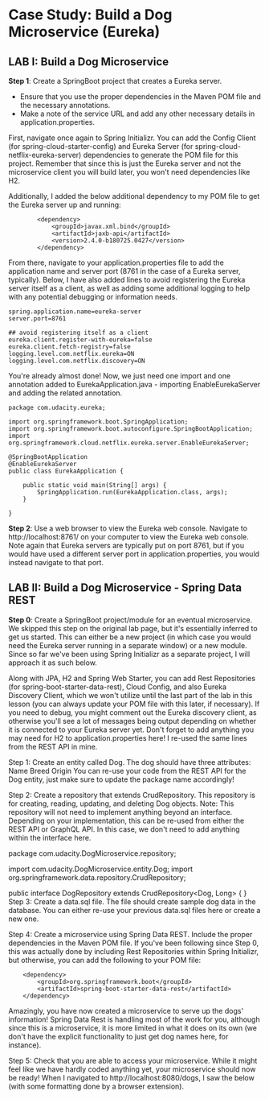 # Case Study: Build a Dog Microservice (Eureka)

## LAB I: Build a Dog Microservice
__Step 1__: Create a SpringBoot project that creates a Eureka server.
* Ensure that you use the proper dependencies in the Maven POM file and the necessary annotations.
* Make a note of the service URL and add any other necessary details in application.properties.

First, navigate once again to Spring Initializr. You can add the Config Client (for spring-cloud-starter-config) and Eureka Server (for spring-cloud-netflix-eureka-server) dependencies to generate the POM file for this project. Remember that since this is just the Eureka server and not the microservice client you will build later, you won't need dependencies like H2.

Additionally, I added the below additional dependency to my POM file to get the Eureka server up and running:
```
		<dependency>
			<groupId>javax.xml.bind</groupId>
			<artifactId>jaxb-api</artifactId>
			<version>2.4.0-b180725.0427</version>
		</dependency>
```
From there, navigate to your application.properties file to add the application name and server port (8761 in the case of a Eureka server, typically). Below, I have also added lines to avoid registering the Eureka server itself as a client, as well as adding some additional logging to help with any potential debugging or information needs.

```
spring.application.name=eureka-server
server.port=8761

## avoid registering itself as a client
eureka.client.register-with-eureka=false
eureka.client.fetch-registry=false
logging.level.com.netflix.eureka=ON
logging.level.com.netflix.discovery=ON
```
You're already almost done! Now, we just need one import and one annotation added to EurekaApplication.java - importing EnableEurekaServer and adding the related annotation.

```
package com.udacity.eureka;

import org.springframework.boot.SpringApplication;
import org.springframework.boot.autoconfigure.SpringBootApplication;
import org.springframework.cloud.netflix.eureka.server.EnableEurekaServer;

@SpringBootApplication
@EnableEurekaServer
public class EurekaApplication {

	public static void main(String[] args) {
		SpringApplication.run(EurekaApplication.class, args);
	}

}
```
__Step 2__: Use a web browser to view the Eureka web console.
Navigate to http://localhost:8761/ on your computer to view the Eureka web console. Note again that Eureka servers are typically put on port 8761, but if you would have used a different server port in application.properties, you would instead navigate to that port.

## LAB II: Build a Dog Microservice - Spring Data REST
__Step 0__: Create a SpringBoot project/module for an eventual microservice.
We skipped this step on the original lab page, but it's essentially inferred to get us started. This can either be a new project (in which case you would need the Eureka server running in a separate window) or a new module. Since so far we've been using Spring Initializr as a separate project, I will approach it as such below.

Along with JPA, H2 and Spring Web Starter, you can add Rest Repositories (for spring-boot-starter-data-rest), Cloud Config, and also Eureka Discovery Client, which we won't utilize until the last part of the lab in this lesson (you can always update your POM file with this later, if necessary). If you need to debug, you might comment out the Eureka discovery client, as otherwise you'll see a lot of messages being output depending on whether it is connected to your Eureka server yet.
Don't forget to add anything you may need for H2 to application.properties here! I re-used the same lines from the REST API in mine.

Step 1: Create an entity called Dog.
The dog should have three attributes:
Name
Breed
Origin
You can re-use your code from the REST API for the Dog entity, just make sure to update the package name accordingly!

Step 2: Create a repository that extends CrudRepository.
This repository is for creating, reading, updating, and deleting Dog objects.
Note: This repository will not need to implement anything beyond an interface.
Depending on your implementation, this can be re-used from either the REST API or GraphQL API. In this case, we don't need to add anything within the interface here.

package com.udacity.DogMicroservice.repository;

import com.udacity.DogMicroservice.entity.Dog;
import org.springframework.data.repository.CrudRepository;

public interface DogRepository extends CrudRepository<Dog, Long> {
}
Step 3: Create a data.sql file.
The file should create sample dog data in the database.
You can either re-use your previous data.sql files here or create a new one.

Step 4: Create a microservice using Spring Data REST.
Include the proper dependencies in the Maven POM file.
If you've been following since Step 0, this was actually done by including Rest Repositories within Spring Initializr, but otherwise, you can add the following to your POM file:

		<dependency>
			<groupId>org.springframework.boot</groupId>
			<artifactId>spring-boot-starter-data-rest</artifactId>
		</dependency>
Amazingly, you have now created a microservice to serve up the dogs' information! Spring Data Rest is handling most of the work for you, although since this is a microservice, it is more limited in what it does on its own (we don't have the explicit functionality to just get dog names here, for instance).

Step 5: Check that you are able to access your microservice.
While it might feel like we have hardly coded anything yet, your microservice should now be ready! When I navigated to http://localhost:8080/dogs, I saw the below (with some formatting done by a browser extension).
